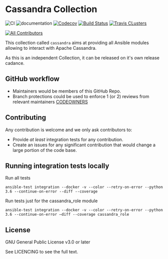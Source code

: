 # Cassandra Collection
![CI](https://github.com/ansible-collections/community.cassandra/workflows/CI/badge.svg)
![documentation](https://github.com/ansible-collections/community.cassandra/workflows/documentation/badge.svg)
[![Codecov](https://img.shields.io/codecov/c/github/ansible-collections/community.cassandra)](https://codecov.io/gh/ansible-collections/community.cassandra)
[![Build Status](https://travis-ci.com/ansible-collections/community.cassandra.svg?branch=master)](https://travis-ci.com/ansible-collections/community.cassandra)
[![Travis CLusters](https://travis-ci.com/rhysmeister/AutomatingMongoDBWithAnsible.svg?token=EZq8qB3ASZpTwAxAkbiU&branch=master)](https://travis-ci.com/rhysmeister/AutomatingMongoDBWithAnsible)
<!-- ALL-CONTRIBUTORS-BADGE:START - Do not remove or modify this section -->
[![All Contributors](https://img.shields.io/badge/all_contributors-1-orange.svg?style=flat-square)](#contributors-)
<!-- ALL-CONTRIBUTORS-BADGE:END -->

This collection called `cassandra` aims at providing all Ansible modules allowing to interact with Apache Cassandra.

As this is an independent Collection, it can be released on it's own release cadance.

## GitHub workflow

* Maintainers would be members of this GitHub Repo.
* Branch protections could be used to enforce 1 (or 2) reviews from relevant maintainers [CODEOWNERS](.github/CODEOWNERS)

## Contributing

Any contribution is welcome and we only ask contributors to:
* Provide *at least* integration tests for any contribution.
* Create an issues for any significant contribution that would change a large portion of the code base.

## Running integration tests locally

Run all tests

```
ansible-test integration --docker -v --color --retry-on-error --python 3.6 --continue-on-error --diff --coverage
```

Run tests just for the cassandra_role module

```
ansible-test integration --docker -v --color --retry-on-error --python 3.6 --continue-on-error —diff --coverage cassandra_role
```


## License

GNU General Public License v3.0 or later

See LICENCING to see the full text.
